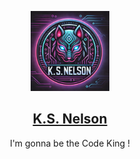 <p align="center">
  <a href=""><img src="assets/images/ks-nelson-logo.png" height="128"></a>
  <h2 align="center"><a href="">K.S. Nelson</a></h2>
  <p align="center">I'm gonna be the Code King !<p>
</p>


